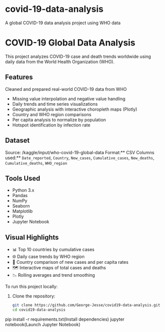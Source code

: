 # covid-19-data-analysis
A global COVID-19 data analysis project using WHO data
# COVID-19 Global Data Analysis
This project analyzes COVID-19 case and death trends worldwide using daily data from the World Health Organization (WHO).
## Features
 Cleaned and prepared real-world COVID-19 data from WHO
-  Missing value interpolation and negative value handling
-  Daily trends and time series visualizations
-  Geographic analysis with interactive choropleth maps (Plotly)
-  Country and WHO region comparisons
-  Per capita analysis to normalize by population
-  Hotspot identification by infection rate
## Dataset
Source: /kaggle/input/who-covid-19-global-data
Format:** CSV
Columns used:** `Date_reported`, `Country`, `New_cases`, `Cumulative_cases`, `New_deaths`, `Cumulative_deaths`, `WHO_region`

## Tools Used
- Python 3.x
- Pandas
- NumPy
- Seaborn
- Matplotlib
- Plotly
- Jupyter Notebook

## Visual Highlights

- 📊 Top 10 countries by cumulative cases
- 🌐 Daily case trends by WHO region
- 👥 Country comparison of new cases and per capita rates
- 🗺️ Interactive maps of total cases and deaths
- 📉 Rolling averages and trend smoothing

To run this project locally:

1. Clone the repository:
   ```bash
   git clone https://github.com/George-Jesse/covid19-data-analysis.git
   cd covid19-data-analysis
pip install -r requirements.txt(Install dependencies)
jupyter notebook(Launch Jupyter Notebook)

